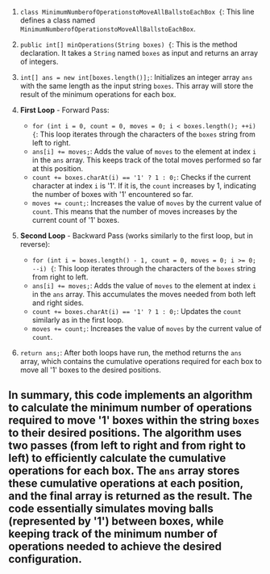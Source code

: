 1. `class MinimumNumberofOperationstoMoveAllBallstoEachBox {`: This line defines a class named `MinimumNumberofOperationstoMoveAllBallstoEachBox`.

2. `public int[] minOperations(String boxes) {`: This is the method declaration. It takes a `String` named `boxes` as input and returns an array of integers.

3. `int[] ans = new int[boxes.length()];`: Initializes an integer array `ans` with the same length as the input string `boxes`. This array will store the result of the minimum operations for each box.

4. **First Loop** - Forward Pass:
   - `for (int i = 0, count = 0, moves = 0; i < boxes.length(); ++i) {`: This loop iterates through the characters of the `boxes` string from left to right.
   - `ans[i] += moves;`: Adds the value of `moves` to the element at index `i` in the `ans` array. This keeps track of the total moves performed so far at this position.
   - `count += boxes.charAt(i) == '1' ? 1 : 0;`: Checks if the current character at index `i` is '1'. If it is, the `count` increases by 1, indicating the number of boxes with '1' encountered so far.
   - `moves += count;`: Increases the value of `moves` by the current value of `count`. This means that the number of moves increases by the current count of '1' boxes.

5. **Second Loop** - Backward Pass (works similarly to the first loop, but in reverse):
   - `for (int i = boxes.length() - 1, count = 0, moves = 0; i >= 0; --i) {`: This loop iterates through the characters of the `boxes` string from right to left.
   - `ans[i] += moves;`: Adds the value of `moves` to the element at index `i` in the `ans` array. This accumulates the moves needed from both left and right sides.
   - `count += boxes.charAt(i) == '1' ? 1 : 0;`: Updates the `count` similarly as in the first loop.
   - `moves += count;`: Increases the value of `moves` by the current value of `count`.

6. `return ans;`: After both loops have run, the method returns the `ans` array, which contains the cumulative operations required for each box to move all '1' boxes to the desired positions.

## In summary, this code implements an algorithm to calculate the minimum number of operations required to move '1' boxes within the string `boxes` to their desired positions. The algorithm uses two passes (from left to right and from right to left) to efficiently calculate the cumulative operations for each box. The `ans` array stores these cumulative operations at each position, and the final array is returned as the result. The code essentially simulates moving balls (represented by '1') between boxes, while keeping track of the minimum number of operations needed to achieve the desired configuration.
